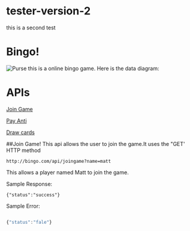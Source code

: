 # tester-version-2
this is a second test

# Bingo!
![Purse](dH.png)
this is a online bingo game. Here is the data diagram:

# APIs 
[Join Game](README.md#join-game)

[Pay Anti](README.md#anti-up)

[Draw cards](README.md#draw-cards)

##Join Game!
This api allows the user to join the game.It uses the "GET' HTTP method

~~~http
http://bingo.com/api/joingame?name=matt
~~~

This allows a player named Matt to join the game.

Sample Response:
~~~javascrtip
{"status":"success"}
~~~

Sample Error:
~~~javascript

{"status":"fale"}
~~~
